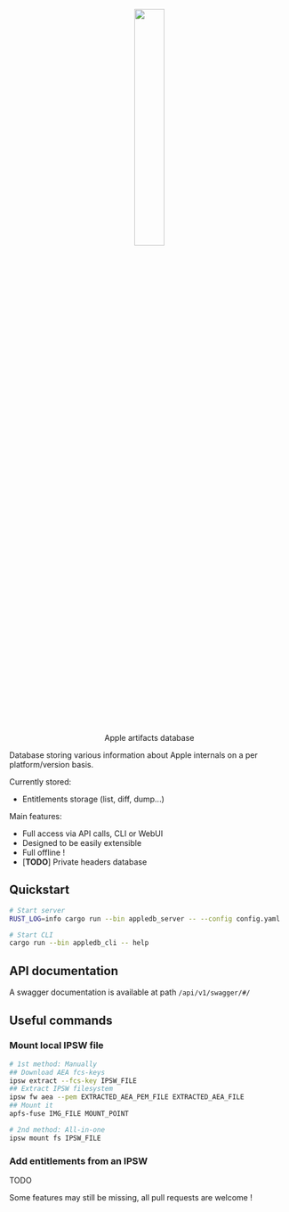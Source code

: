 <p align="center" style="text-align: center">
  <img src="assets/logo.png" width="33%">
</p>

<p align="center">
    <p align="center">Apple artifacts database</p>
    <p align="center">
        <!-- <a href="https://crates.io/crates/appledb_rs">
            <img alt="crates.io" src="https://img.shields.io/crates/v/appledb_rs.svg"/>
        </a>
        <a href="https://github.com/cocool97/appledb_rs/actions">
            <img alt="ci status" src="https://github.com/cocool97/appledb_rs/actions/workflows/rust-build.yml/badge.svg"/>
        </a>
        <a href="https://deps.rs/repo/github/cocool97/appledb_rs">
            <img alt="dependency status" src="https://deps.rs/repo/github/cocool97/appledb_rs/status.svg"/>
        </a>
        <a href="https://opensource.org/licenses/MIT">
            <img alt="dependency status" src="https://img.shields.io/badge/License-MIT-yellow.svg"/>
        </a> -->
    </p>
</p>

Database storing various information about Apple internals on a per platform/version basis.

Currently stored:

- Entitlements storage (list, diff, dump...)

Main features:

- Full access via API calls, CLI or WebUI
- Designed to be easily extensible
- Full offline !
- [**TODO**] Private headers database

## Quickstart

```bash
# Start server
RUST_LOG=info cargo run --bin appledb_server -- --config config.yaml

# Start CLI
cargo run --bin appledb_cli -- help
```

## API documentation

A swagger documentation is available at path `/api/v1/swagger/#/`

## Useful commands

### Mount local IPSW file

```bash
# 1st method: Manually
## Download AEA fcs-keys
ipsw extract --fcs-key IPSW_FILE
## Extract IPSW filesystem
ipsw fw aea --pem EXTRACTED_AEA_PEM_FILE EXTRACTED_AEA_FILE
## Mount it
apfs-fuse IMG_FILE MOUNT_POINT

# 2nd method: All-in-one
ipsw mount fs IPSW_FILE
```

### Add entitlements from an IPSW

TODO

Some features may still be missing, all pull requests are welcome !
